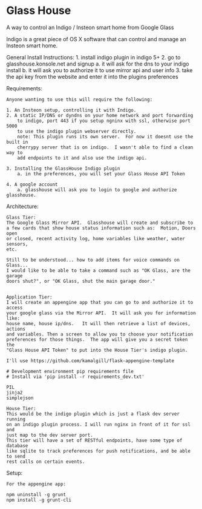 Glass House
==========

A way to control an Indigo / Insteon smart home from Google Glass

Indigo is a great piece of OS X software that can control and manage an Insteon smart home.

General Install Instructions:
    1. install indigo plugin in indigo 5+
    2. go to glasshouse.konsole.net and signup
        a. it will ask for the dns to your indigo install
        b. it will ask you to authorize it to use mirror api and user info
    3. take the api key from the website and enter it into the plugins preferences

Requirements:

    Anyone wanting to use this will require the following:

    1. An Insteon setup, controlling it with Indigo.
    2. A static IP/DNS or dyndns on your home network and port forwarding
        to indigo, port 443 if you setup ngninx with ssl, otherwise port 5000
        to use the indigo plugin webserver directly.
        note: This plugin runs its own server.  For now it doesnt use the built in
        cherrypy server that is on indigo.  I wasn't able to find a clean way to
        add endpoints to it and also use the indigo api.

    3. Installing the GlassHouse Indigo plugin
        a. in the preferences, you will set your Glass House API Token

    4. A google account
        a. glasshouse will ask you to login to google and authorize glasshouse.



Architecture:

    Glass Tier:
    The Google Glass Mirror API.  Glasshouse will create and subscribe to
    a few cards that show house status information such as:  Motion, Doors open
    or closed, recent activity log, home variables like weather, water sensors,
    etc.

    Still to be understood... how to add items for voice commands on Glass...
    I would like to be able to take a command such as "OK Glass, are the garage
    doors shut?", or "OK Glass, shut the main garage door."


    Application Tier:
    I will create an appengine app that you can go to and authorize it to access
    your google glass via the Mirror API.  It will ask you for information like:
    house name, house ip/dns.   It will then retrieve a list of devices, actions
    and variables. Then a screen to allow you to choose your notification
    preferences for those things.  The app will give you a secret token the
    "Glass House API Token" to put into the House Tier's indigo plugin.

    I'll use https://github.com/kamalgill/flask-appengine-template

    # Development environment pip requirements file
    # Install via 'pip install -r requirements_dev.txt'

    PIL
    jinja2
    simplejson

    House Tier:
    This would be the indigo plugin which is just a flask dev server running
    on an indigo plugin process. I will run nginx in front of it for ssl and
    just map to the dev server port.
    This tier will have a set of RESTful endpoints, have some type of database
    like sqlite to track preferences for push notifications, and be able to send
    rest calls on certain events.



Setup:

    For the appengine app:

    npm uninstall -g grunt
    npm install -g grunt-cli


